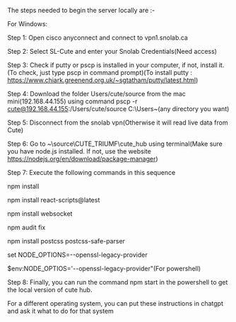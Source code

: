 The steps needed to begin the server locally are :-

For Windows:  

Step 1: Open cisco anyconnect and connect to vpn1.snolab.ca 

Step 2: Select SL-Cute and enter your Snolab Credentials(Need access) 

Step 3: Check if putty or pscp is installed in your computer, if not, install it.(To check, just type pscp in command prompt)(To install putty : https://www.chiark.greenend.org.uk/~sgtatham/putty/latest.html) 

Step 4: Download the folder Users/cute/source from the mac mini(192.168.44.155) using command pscp -r cute@192.168.44.155:/Users/cute/source C:\Users\~(any directory you want) 

Step 5: Disconnect from the snolab vpn(Otherwise it will read live data from Cute) 

Step 6: Go to ~\source\CUTE_TRIUMF\cute_hub using terminal(Make sure you have node.js installed. If not, use the website https://nodejs.org/en/download/package-manager) 

Step 7: Execute the following commands in this sequence  

npm install  

npm install react-scripts@latest  

npm install websocket  

npm audit fix  

npm install postcss postcss-safe-parser 

set NODE_OPTIONS=--openssl-legacy-provider 

$env:NODE_OPTIOS='--openssl-legacy-provider"(For powershell) 

Step 8: Finally, you can run the command npm start in the powershell to get the local version of cute hub.  

For a different operating system, you can put these instructions in chatgpt and ask it what to do for that system
